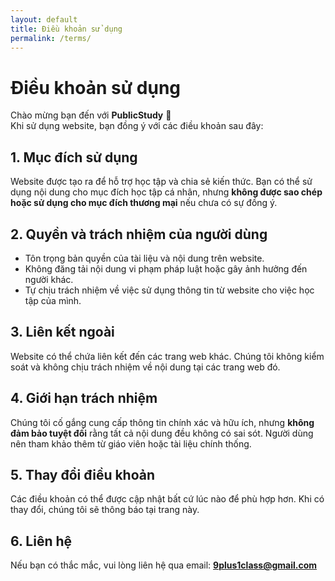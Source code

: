 ```yaml
---
layout: default
title: Điều khoản sử dụng
permalink: /terms/
---
```


# Điều khoản sử dụng

Chào mừng bạn đến với **PublicStudy** 🎉  
Khi sử dụng website, bạn đồng ý với các điều khoản sau đây:

## 1. Mục đích sử dụng
Website được tạo ra để hỗ trợ học tập và chia sẻ kiến thức. Bạn có thể sử dụng nội dung cho mục đích học tập cá nhân, nhưng **không được sao chép hoặc sử dụng cho mục đích thương mại** nếu chưa có sự đồng ý.

## 2. Quyền và trách nhiệm của người dùng
- Tôn trọng bản quyền của tài liệu và nội dung trên website.  
- Không đăng tải nội dung vi phạm pháp luật hoặc gây ảnh hưởng đến người khác.  
- Tự chịu trách nhiệm về việc sử dụng thông tin từ website cho việc học tập của mình.

## 3. Liên kết ngoài
Website có thể chứa liên kết đến các trang web khác. Chúng tôi không kiểm soát và không chịu trách nhiệm về nội dung tại các trang web đó.

## 4. Giới hạn trách nhiệm
Chúng tôi cố gắng cung cấp thông tin chính xác và hữu ích, nhưng **không đảm bảo tuyệt đối** rằng tất cả nội dung đều không có sai sót. Người dùng nên tham khảo thêm từ giáo viên hoặc tài liệu chính thống.

## 5. Thay đổi điều khoản
Các điều khoản có thể được cập nhật bất cứ lúc nào để phù hợp hơn. Khi có thay đổi, chúng tôi sẽ thông báo tại trang này.

## 6. Liên hệ
Nếu bạn có thắc mắc, vui lòng liên hệ qua email: **9plus1class@gmail.com**
